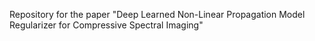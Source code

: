 Repository for the paper "Deep Learned Non-Linear Propagation Model Regularizer for Compressive Spectral Imaging"